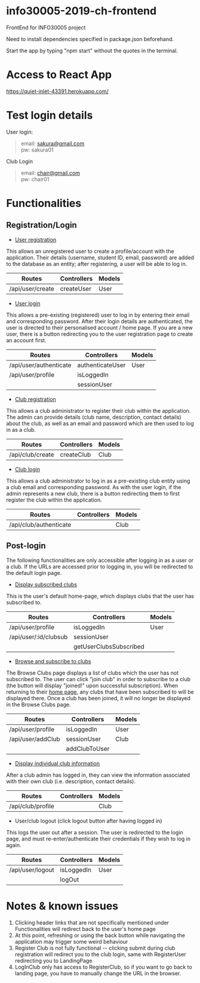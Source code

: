 # info30005-2019-ch-frontend
FrontEnd for INFO30005 project

Need to install dependencies specified in package.json beforehand.

Start the app by typing "npm start" without the quotes in the terminal.

# Access to React App
 https://quiet-inlet-43391.herokuapp.com/

# Test login details

User login:

> email: sakura@gmail.com <br>
> pw: sakura01

Club Login

> email: chair@gmail.com <br>
> pw: chair01

# Functionalities

## Registration/Login

* [User registration](https://quiet-inlet-43391.herokuapp.com/register/user)

This allows an unregistered user to create a profile/account with the application. Their details (username, student ID, email, password) are added to the database as an entity; after registering, a user will be able to log in.


| Routes           | Controllers | Models
| ---------------- | ----------- | ------
| /api/user/create | createUser  | User


* [User login](https://quiet-inlet-43391.herokuapp.com/)

This allows a pre-existing (registered) user to log in by entering their email and corresponding password. After their login details are authenticated, the user is directed to their personalised account / home page. If you are a new user, there is a button redirecting you to the user registration page to create an account first. 

| Routes                 | Controllers       | Models |
| ---------------------- | ----------------- | ------
| /api/user/authenticate | authenticateUser  | User
| /api/user/profile      | isLoggedIn
|                        | sessionUser

* [Club registration](https://quiet-inlet-43391.herokuapp.com/register/club)

This allows a club administrator to register their club within the application. The admin can provide details (club name, description, contact details) about the club, as well as an email and password which are then used to log in as a club.

| Routes            | Controllers | Models |
| ----------------- | ----------- | ------
| /api/club/create  | createClub  | Club

* [Club login](https://quiet-inlet-43391.herokuapp.com/club/login)

This allows a club administrator to log in as a pre-existing club entity using a club email and corresponding password. As with the user login, if the admin represents a new club, there is a button redirecting them to first register the club within the application. 

| Routes                  | Controllers | Models |
| ----------------------- | ----------- | ------
| /api/club/authenticate  |             | Club

## Post-login

The following functionalities are only accessible after logging in as a user or a club. If the URLs are accessed prior to logging in, you will be redirected to the default login page. 

* [Display subscribed clubs](https://quiet-inlet-43391.herokuapp.com/user/profile)

This is the user's default home-page, which displays clubs that the user has subscribed to. 

| Routes                | Controllers | Models |
| --------------------- | ----------- | ------
| /api/user/profile     | isLoggedIn  | User
| /api/user/:id/clubsub | sessionUser | 
|                       | getUserClubsSubscribed

* [Browse and subscribe to clubs](https://quiet-inlet-43391.herokuapp.com/clubs)

The Browse Clubs page displays a list of clubs which the user has not subscribed to. The user can click "join club" in order to subscribe to a club (the button will display "joined!" upon successful subscription). When returning to their [home page](https://quiet-inlet-43391.herokuapp.com/user/profile), any clubs that have been subscribed to will be displayed there. Once a club has been joined, it will no longer be displayed in the Browse Clubs page. 

| Routes               | Controllers | Models |
| ------------------   | ----------- | ------
| /api/user/profile    | isLoggedIn  | User
| /api/user/addClub    | sessionUser | Club
|                      | addClubToUser 

* [Display individual club information](https://quiet-inlet-43391.herokuapp.com/club/profile)

After a club admin has logged in, they can view the information associated with their own club (i.e. description, contact details).

| Routes            | Controllers | Models |
| ----------------- | ----------- | ------
| /api/club/profile |             | Club


* User/club logout (click logout button after having logged in)

This logs the user out after a session. The user is redirected to the login page, and must re-enter/authenticate their credentials if they wish to log in again. 

| Routes           | Controllers | Models |
| ---------------- | ----------- | ------
| /api/user/logout | isLoggedIn  | User
|                  | logOut

# Notes & known issues

1. Clicking header links that are not specifically mentioned under Functionalities will redirect back to the user's home page
2. At this point, refreshing or using the back button while navigating the application may trigger some weird behaviour
3. Register Club is not fully functional -- clicking submit during club registration will redirect you to the club login, same with RegisterUser redirecting you to LandingPage
4. LogInClub only has access to RegisterClub, so if you want to go back to landing page, you have to manually change the URL in the browser.

